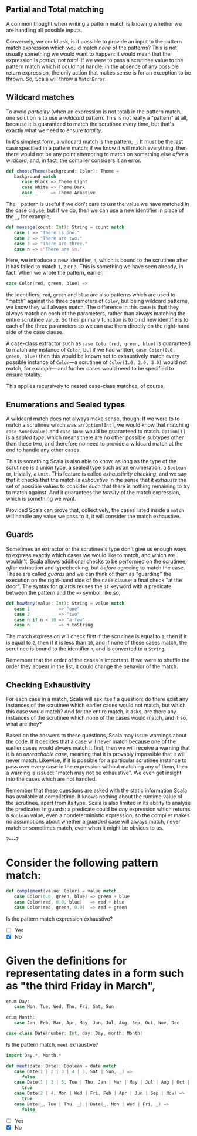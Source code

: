 ## Partial and Total matching

A common thought when writing a pattern match is knowing whether we are handling all possible inputs.

Conversely, we could ask, is it possible to provide an input to the pattern match expression which would match
_none_ of the patterns? This is not usually something we would want to happen: it would mean that the expression
is _partial_, not _total_. If we were to pass a scrutinee value to the pattern match which it could not handle,
in the absence of any possible return expression, the only action that makes sense is for an exception to be thrown.
So, Scala will throw a `MatchError`.

## Wildcard matches

To avoid _partiality_ (when an expression is not total) in the pattern match, one solution is to use a
_wildcard_ pattern. This is not really a "pattern" at all, because it is guaranteed to match the scrutinee every
time, but that's exactly what we need to ensure _totality_.

In it's simplest form, a wildcard match is the pattern, `_`. It must be the last case specified in a pattern
match; if we know it will match everything, then there would not be any point attempting to match on something
else _after_ a wildcard, and, in fact, the compiler considers it an error.
```scala
def chooseTheme(background: Color): Theme =
   background match
      case Black => Theme.Light
      case White => Theme.Dark
      case _     => Theme.Adaptive
```

The `_` pattern is useful if we don't care to _use_ the value we have matched in the case clause, but if we do,
then we can use a new identifier in place of the `_`, for example,
```scala
def message(count: Int): String = count match
   case 1 => "There is one."
   case 2 => "There are two."
   case 3 => "There are three."
   case n => s"There are $n."
```

Here, we introduce a new identifier, `n`, which is bound to the scrutinee after it has failed to match `1`, `2`
or `3`. This is something we have seen already, in fact. When we wrote the pattern, earlier,
```scala
case Color(red, green, blue) =>
```
the identifiers, `red`, `green` and `blue` are also patterns which are used to "match" against the three
parameters of `Color`, but being wildcard patterns, we know they will always match. The difference in this case
is that they always match on each of the parameters, rather than always matching the entire scrutinee value. So
their primary function is to bind new identifiers to each of the three parameters so we can use them directly on
the right-hand side of the case clause.

A case-class extractor such as `case Color(red, green, blue)` is guaranteed to match any instance of `Color`,
but if we had written, `case Color(0.0, green, blue)` then this would be known not to exhaustively match every
possible instance of `Color`—a scrutinee of `Color(1.0, 2.0, 3.0)` would not match, for example—and further
cases would need to be specified to ensure totality.

This applies recursively to nested case-class matches, of course.

## Enumerations and Sealed types

A wildcard match does not always make sense, though. If we were to to match a scrutinee which was an
`Option[Int]`, we would know that matching `case Some(value)` and `case None` would be guaranteed to match.
`Option[T]` is a _sealed type_, which means there are no other possible subtypes other than these two, and
therefore no need to provide a wildcard match at the end to handle any other cases.

This is something Scala is also able to know, as long as the type of the scrutinee is a union type, a sealed
type such as an enumeration, a `Boolean` or, trivially, a `Unit`. This feature is called
_exhaustivity checking_, and we say that it checks that the match is _exhaustive_ in the sense that it
_exhausts_ the set of possible values to consider such that there is nothing remaining to try to match against.
And it guarantees the _totality_ of the match expression, which is something we want.

Provided Scala can prove that, collectively, the cases listed inside a `match` will handle any value we pass to
it, it will consider the match exhaustive.

## Guards

Sometimes an extractor or the scrutinee's type don't give us enough ways to express exactly which cases we would
like to match, and which we wouldn't. Scala allows additional checks to be performed on the scrutinee, _after_
extraction and typechecking, but _before_ agreeing to match the case. These are called _guards_ and we can think
of them as "guarding" the execution on the right-hand side of the case clause; a final check "at the door". The
syntax for guards reuses the `if` keyword with a predicate between the pattern and the `=>` symbol, like so,
```scala
def howMany(value: Int): String = value match
   case 1           => "one"
   case 2           => "two"
   case n if n < 10 => "a few"
   case n           => n.toString
```

The match expression will check first if the scrutinee is equal to `1`, then if it is equal to `2`, then if it
is less than `10`, and if none of these cases match, the scrutinee is bound to the identifier `n`, and is
converted to a `String`.

Remember that the order of the cases is important. If we were to shuffle the order they appear in the list, it
could change the behavior of the match.

## Checking Exhaustivity

For each case in a match, Scala will ask itself a question: do there exist any instances of the scrutinee which
earlier cases would not match, but which this case would match? And for the entire match, it asks, are there
any instances of the scrutinee which none of the cases would match, and if so, what are they?

Based on the answers to these questions, Scala may issue warnings about the code. If it decides that a case
will never match because one of the earlier cases would always match it first, then we will receive a warning
that it is an _unreachable case_, meaning that it is provably impossible that it will never match. Likewise, if
it is possible for a particular scrutinee instance to pass over every case in the expression without matching
any of them, then a warning is issued: "match may not be exhaustive". We even get insight into the cases which
are not handled.

Remember that these questions are asked with the static information Scala has available at compiletime. It
knows nothing about the runtime value of the scrutinee, apart from its type. Scala is also limited in its
ability to analyse the predicates in guards: a predicate could be _any_ expression which returns a `Boolean`
value, even a nondeterministic expression, so the compiler makes no assumptions about whether a guarded case
will always match, never match or sometimes match, even when it might be obvious to us.

?---?

# Consider the following pattern match:

```scala
def complement(value: Color) = value match
   case Color(0.0, green, blue) => green + blue
   case Color(red, 0.0, blue)   => red + blue
   case Color(red, green, 0.0)  => red + green
```

Is the pattern match expression exhaustive?

- [ ] Yes
- [X] No

# Given the definitions for representating dates in a form such as "the third Friday in March",

```scala
enum Day:
   case Mon, Tue, Wed, Thu, Fri, Sat, Sun

enum Month:
   case Jan, Feb, Mar, Apr, May, Jun, Jul, Aug, Sep, Oct, Nov, Dec

case class Date(number: Int, day: Day, month: Month)
```

Is the pattern match, `meet` exhaustive?

```scala
import Day.*, Month.*

def meet(date: Date): Boolean = date match
   case Date(1 | 2 | 3 | 4 | 5, Sat | Sun, _) =>
      false
   case Date(1 | 3 | 5, Tue | Thu, Jan | Mar | May | Jul | Aug | Oct | Dec) =>
      true
   case Date(2 | 4, Mon | Wed | Fri, Feb | Apr | Jun | Sep | Nov) =>
      true
   case Date(_, Tue | Thu, _) | Date(_, Mon | Wed | Fri, _) =>
      false
```

- [ ] Yes
- [X] No
